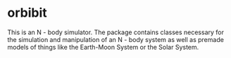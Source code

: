 # orbibit


This is an N - body simulator. The package contains classes necessary for the simulation and manipulation of an N - body system as
well as premade models of things like the Earth-Moon System or the Solar System.

